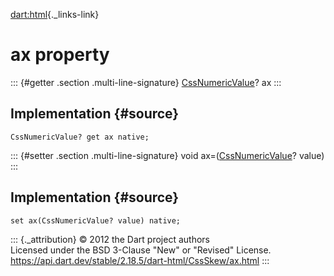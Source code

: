 [dart:html](../../dart-html/dart-html-library){._links-link}

ax property
===========

::: {#getter .section .multi-line-signature}
[CssNumericValue](../cssnumericvalue-class)? ax
:::

Implementation {#source}
--------------

``` {.language-dart data-language="dart"}
CssNumericValue? get ax native;
```

::: {#setter .section .multi-line-signature}
void ax=([CssNumericValue](../cssnumericvalue-class)? value)
:::

Implementation {#source}
--------------

``` {.language-dart data-language="dart"}
set ax(CssNumericValue? value) native;
```

::: {._attribution}
© 2012 the Dart project authors\
Licensed under the BSD 3-Clause \"New\" or \"Revised\" License.\
<https://api.dart.dev/stable/2.18.5/dart-html/CssSkew/ax.html>
:::

